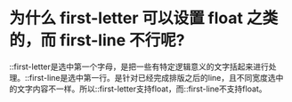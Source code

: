 # 为什么 first-letter 可以设置 float 之类的，而 first-line 不行呢?


::first-letter是选中第一个字母，是把一些有特定逻辑意义的文字括起来进行处理。::first-line是选中第一行。是针对已经完成排版之后的line，且不同宽度选中的文字内容不一样。所以::first-letter支持float，而::first-line不支持float。